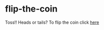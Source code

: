 # flip-the-coin
Toss!! Heads or tails?
To flip the coin click [here](https://kriti-raj.github.io/flip-the-coin/)
